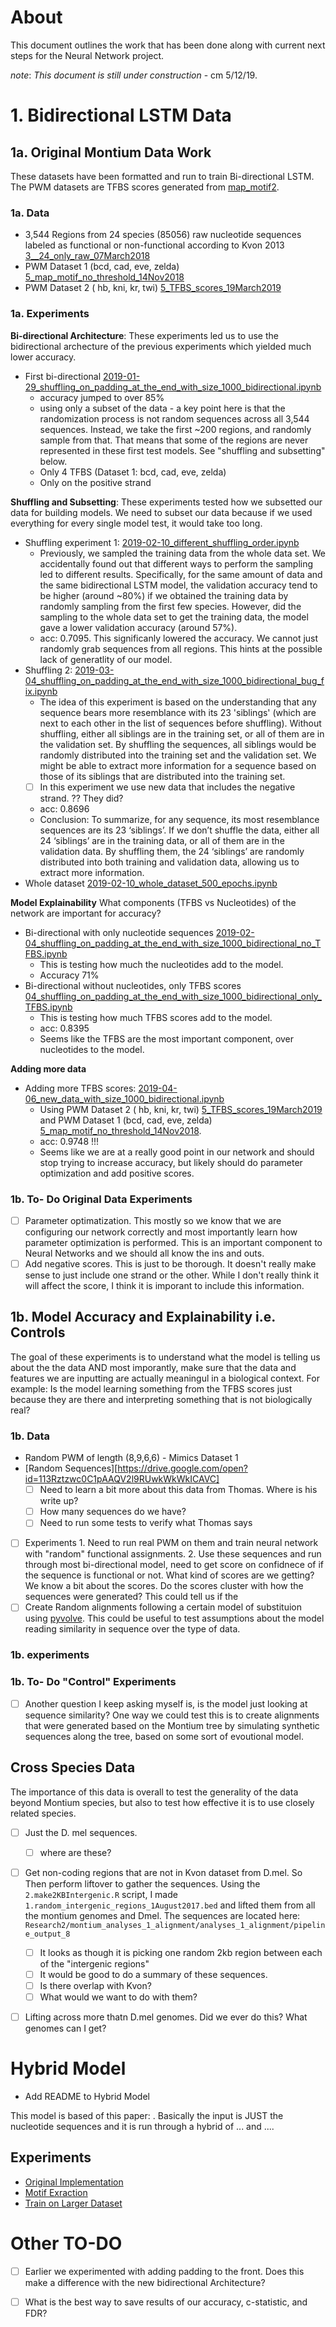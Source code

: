 # About

This document outlines the work that has been done along with current next steps for the Neural Network project. 

*note*: *This document is still under construction* - cm 5/12/19.

# 1. Bidirectional LSTM Data

## 1a. Original Montium Data Work

These datasets have been formatted and run to train Bi-directional LSTM. The PWM datasets are TFBS scores generated from [map_motif2](https://github.com/DiscoveryDNA/map_motif2). 

### 1a. Data
-	3,544 Regions from 24 species (85056) raw nucleotide sequences labeled as functional or non-functional according to Kvon 2013 [3__24_only_raw_07March2018](https://drive.google.com/open?id=183cIcoAjtZtnxIvlZ5wXkFvwLdKj6RTH) 
-	PWM Dataset 1 (bcd, cad, eve, zelda) [5_map_motif_no_threshold_14Nov2018](https://drive.google.com/open?id=19xUbC1KuxMBWwjveOtmyPKMYDc_dgoxQ)
-	PWM Dataset 2 ( hb, kni, kr, twi) [5_TFBS_scores_19March2019](https://drive.google.com/open?id=1PTmQwwgBzEDFNDVRdGMS8bn5gZgk8jJt)

### 1a. Experiments

**Bi-directional Architecture**: These experiments led us to use the bidirectional archecture of the previous experiments which yielded much lower accuracy.

-	First bi-directional [2019-01-29_shuffling_on_padding_at_the_end_with_size_1000_bidirectional.ipynb](https://github.com/DiscoveryDNA/team_neural_network/blob/master/code/experiments/2019-01-29_shuffling_on_padding_at_the_end_with_size_1000_bidirectional.ipynb)
	-	accuracy jumped to over 85%
	-	using only a subset of the data - a key point here is that the randomization process is not random sequences across all 3,544 sequences. Instead, we take the first ~200 regions, and randomly sample from that. That means that some of the regions are never represented in these first test models. See "shuffling and subsetting" below.
	-	Only 4 TFBS (Dataset 1: bcd, cad, eve, zelda)
	-	Only on the positive strand 

**Shuffling and Subsetting**: These experiments tested how we subsetted our data for building models. We need to subset our data because if we used everything for every single model test, it would take too long. 

- Shuffling experiment 1: [ 2019-02-10_different_shuffling_order.ipynb](https://github.com/DiscoveryDNA/team_neural_network/blob/master/code/experiments/2019-02-10_different_shuffling_order.ipynb)
	- Previously, we sampled the training data from the whole data set. We accidentally found out that different ways to perform the sampling led to different results. Specifically, for the same amount of data and the same bidirectional LSTM model, the validation accuracy tend to be higher (around ~80%) if we obtained the training data by randomly sampling from the first few species. However, did the sampling to the whole data set to get the training data, the model gave a lower validation accuracy (around 57%). 
	- acc: 0.7095.  This significanly lowered the accuracy. We cannot just randomly grab sequences from all regions.  This hints at the possible lack of generatlity of our model.
- Shuffling 2: [2019-03-04_shuffling_on_padding_at_the_end_with_size_1000_bidirectional_bug_fix.ipynb](2019-03-04_shuffling_on_padding_at_the_end_with_size_1000_bidirectional_bug_fix.ipynb)
	-	The idea of this experiment is based on the understanding that any sequence bears more resemblance with its 23 'siblings' (which are next to each other in the list of sequences before shuffling). Without shuffling, either all siblings are in the training set, or all of them are in the validation set. By shuffling the sequences, all siblings would be randomly distributed into the training set and the validation set. We might be able to extract more information for a sequence based on those of its siblings that are distributed into the training set.
	-	[ ] In this experiment we use new data that includes the negative strand. ?? They did?
	-	acc: 0.8696
	-	Conclusion: To summarize, for any sequence, its most resemblance sequences are its 23 ‘siblings’. If we don’t shuffle the data, either all 24 ‘siblings’ are in the training data, or all of them are in the validation data. By shuffling them, the 24 ‘siblings’ are randomly distributed into both training and validation data, allowing us to extract more information.
-	Whole dataset [2019-02-10_whole_dataset_500_epochs.ipynb](https://github.com/DiscoveryDNA/team_neural_network/blob/master/code/experiments/2019-02-10_whole_dataset_500_epochs.ipynb)	

**Model Explainability** What components (TFBS vs Nucleotides) of the network are important for accuracy?

-	Bi-directional with only nucleotide sequences [2019-02-04_shuffling_on_padding_at_the_end_with_size_1000_bidirectional_no_TFBS.ipynb](https://github.com/DiscoveryDNA/team_neural_network/blob/master/code/experiments/2019-02-04_shuffling_on_padding_at_the_end_with_size_1000_bidirectional_no_TFBS.ipynb)
	-	This is testing how much the nucleotides add to the model.
	-	Accuracy 71%
-	Bi-directional without nucleotides, only TFBS scores [04_shuffling_on_padding_at_the_end_with_size_1000_bidirectional_only_TFBS.ipynb](https://github.com/DiscoveryDNA/team_neural_network/blob/master/code/experiments/2019-02-04_shuffling_on_padding_at_the_end_with_size_1000_bidirectional_only_TFBS.ipynb)
	-	This is testing how much TFBS scores add to the model. 
	-	acc: 0.8395
	-	Seems like the TFBS are the most important component, over nucleotides to the model.

**Adding more data**

- Adding more TFBS scores: [2019-04-06_new_data_with_size_1000_bidirectional.ipynb](https://github.com/DiscoveryDNA/team_neural_network/blob/master/code/experiments/2019-04-06_new_data_with_size_1000_bidirectional.ipynb)
	- Using  PWM Dataset 2 ( hb, kni, kr, twi) [5_TFBS_scores_19March2019](https://drive.google.com/open?id=1PTmQwwgBzEDFNDVRdGMS8bn5gZgk8jJt) and PWM Dataset 1 (bcd, cad, eve, zelda) [5_map_motif_no_threshold_14Nov2018](https://drive.google.com/open?id=19xUbC1KuxMBWwjveOtmyPKMYDc_dgoxQ).
	- acc: 0.9748 !!!
	- Seems like we are at a really good point in our network and should stop trying to increase accuracy, but likely should do parameter optimization and add positive scores. 

### 1b. To- Do Original Data Experiments

- [ ] Parameter optimatization.  This mostly so we know that we are configuring our network correctly and most importantly learn how parameter optimization is performed. This is an important component to Neural Networks and we should all know the ins and outs.
- [ ] Add negative  scores.  This is just to be thorough. It doesn't really make sense to just include one strand or the other. While I don't really think it will affect the score, I think it is imporant to include this information. 

## 1b. Model Accuracy and Explainability i.e. Controls

The goal of these experiments is to understand what the model is telling us about the the data AND most imporantly, make sure that the data and features we are inputting are actually meaningul in a biological context. For example: Is the model learning something from the TFBS scores just because they are there and interpreting something that is not biologically real? 

### 1b. Data
-	Random PWM of length (8,9,6,6) -  Mimics Dataset 1
-	[Random Sequences][https://drive.google.com/open?id=113Rztzwc0C1pAAQV2l9RUwkWkWkICAVC]
	- [ ] Need to learn a bit more about this data from Thomas. Where is his write up?
	- [ ] How many sequences do we have?
	- [ ] Need to run some tests to verify what Thomas says
- [ ] Experiments 1. Need to run real PWM on them and train neural network with "random" functional assignments. 2. Use these sequences and run through most bi-directional model, need to get score on confidnece of if the sequence is functional or not. What kind of scores are we getting? We know a bit about the scores. Do the scores cluster with how the sequences were generated? This could tell us if the 
- [ ] 	Create Random alignments following a certain model of substituion using [pyvolve](https://github.com/sjspielman/pyvolve). This could be useful to test assumptions about the model reading similarity in sequence over the type of data.

### 1b. experiments

### 1b. To- Do "Control" Experiments

- [ ] Another question I keep asking myself is, is the model just looking at sequence similarity? One way we could test this is to create alignments that were generated based on the Montium tree by simulating synthetic sequences along the tree, based on some sort of evoutional model. 

## Cross Species Data

The importance of this data is overall to test the generality of the data beyond Montium species, but also to test how effective it is to use closely related species. 

- [ ] Just the D. mel sequences.
	- [ ] where are these?
- [ ] Get non-coding regions that are not in Kvon dataset from D.mel. So  Then perform liftover to gather the sequences. Using the `2.make2KBIntergenic.R` script, I made `1.random_intergenic_regions_1August2017.bed` and lifted them from all the montium genomes and Dmel. The sequences are located here: `Research2⁩/montium_analyses_1_alignment⁩/analyses_1_alignment⁩/pipeline_output_8⁩`
	- [ ] It looks as though it is picking one random 2kb region between each of the "intergenic regions"
	- [ ] It would be good to do a summary of these sequences.  
	- [ ] Is there overlap with Kvon?
	- [ ] What would we want to do with them?
-  [ ] Lifting across more thatn D.mel genomes.  Did we ever do this? What genomes can I get?




# Hybrid Model

- Add README to Hybrid Model 

This model is based of this paper: [ ]().  Basically the input is JUST the nucleotide sequences and it is run through a hybrid of ... and ....

## Experiments

- [Original Implementation](https://github.com/DiscoveryDNA/team_neural_network/blob/master/code/experiments/conv_rnn_hybrid_model/2019-3-22_tried_conv_rnn_hybrid_model.ipynb)
- [Motif Exraction](https://github.com/DiscoveryDNA/team_neural_network/blob/master/code/experiments/conv_rnn_hybrid_model/2019-4-13_motif_extracting.ipynb)
- [Train on Larger Dataset](https://github.com/DiscoveryDNA/team_neural_network/blob/master/code/experiments/conv_rnn_hybrid_model/train_on_larger_dataset.ipynb)


# Other TO-DO

- [ ] Earlier we experimented with adding padding to the front. Does this make a difference with the new bidirectional Architecture?
- [ ] What is the best way to save results of our accuracy, c-statistic, and FDR?

